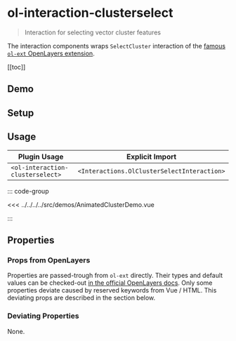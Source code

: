 # ol-interaction-clusterselect

> Interaction for selecting vector cluster features

The interaction components wraps `SelectCluster` interaction of the [famous `ol-ext` OpenLayers extension](http://viglino.github.io/ol-ext/).

[[toc]]

## Demo

<script setup>
import AnimatedClusterDemo from "@demos/AnimatedClusterDemo.vue"
</script>

<ClientOnly>
<AnimatedClusterDemo />
</ClientOnly>

## Setup

<!--@include: ../../interactions.plugin.md-->

## Usage

| Plugin Usage                     |               Explicit Import               |
|----------------------------------|:-------------------------------------------:|
| `<ol-interaction-clusterselect>` | `<Interactions.OlClusterSelectInteraction>` |

::: code-group

<<< ../../../../src/demos/AnimatedClusterDemo.vue

:::

## Properties

### Props from OpenLayers

Properties are passed-trough from `ol-ext` directly.
Their types and default values can be checked-out [in the official OpenLayers docs](http://viglino.github.io/ol-ext/doc/doc-pages/ol.interaction.SelectCluster.html).
Only some properties deviate caused by reserved keywords from Vue / HTML.
This deviating props are described in the section below.

### Deviating Properties

None.
